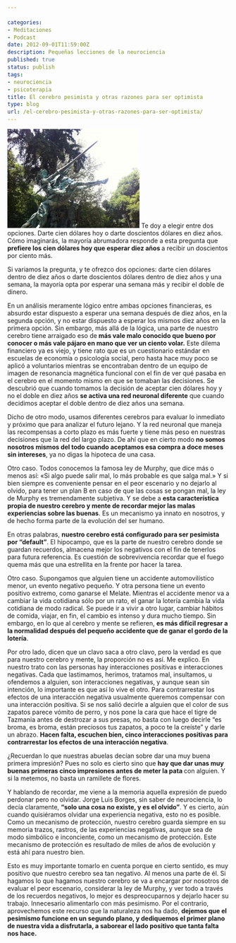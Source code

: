 ```yaml
---

categories:
- Meditaciones
- Podcast
date: 2012-09-01T11:59:00Z
description: Pequeñas lecciones de la neurociencia
published: true
status: publish
tags:
- neurociencia
- psicoterapia
title: El cerebro pesimista y otras razones para ser optimista
type: blog
url: /el-cerebro-pesimista-y-otras-razones-para-ser-optimista/
---
```


<img class="alignright wp-image-640 size-medium" src="/img/Quijote-300x224.jpg" alt="Quijote por @adolforismos" width="300" height="224" />
Te doy a elegir entre dos opciones. Darte cien dólares hoy o darte doscientos dólares en diez años. Cómo imaginarás, la mayoría abrumadora responde a esta pregunta que <b>prefiere los cien dólares hoy que esperar diez años </b>a recibir un doscientos por ciento más.

Si variamos la pregunta, y te ofrezco dos opciones: darte cien dólares dentro de diez años o darte doscientos dólares dentro de diez años y una semana, la mayoría opta por esperar una semana más y recibir el doble de dinero.

En un análisis meramente lógico entre ambas opciones financieras, es absurdo estar dispuesto a esperar una semana después de diez años, en la segunda opción, y no estar dispuesto a esperar los mismos diez años en la primera opción. Sin embargo, más allá de la lógica, una parte de nuestro cerebro tiene arraigado eso de<b> más vale malo conocido que bueno por conocer o más vale pájaro en mano que ver un ciento volar.</b>
Este dilema financiero ya es viejo, y tiene rato que es un cuestionario estándar en escuelas de economía o psicología social, pero hasta hace muy poco se aplicó a voluntarios mientras se encontraban dentro de un equipo de imagen de resonancia magnética funcional con el fin de ver qué pasaba en el cerebro en el momento mismo en que se tomaban las decisiones. Se descubrió que cuando tomamos la decisión de aceptar cien dólares hoy y no el doble en diez años <b>se activa una red neuronal diferente</b> que cuando decidimos aceptar el doble dentro de diez años una semana.

Dicho de otro modo, usamos diferentes cerebros para evaluar lo inmediato y próximo que para analizar el futuro lejano. Y la red neuronal que maneja las recompensas a corto plazo es más fuerte y tiene más peso en nuestras decisiones que la red del largo plazo. De ahí que en cierto modo <b>no somos nosotros mismos del todo cuando aceptamos esa compra a doce meses sin intereses</b>, ya no digas la hipoteca de una casa.

Otro caso. Todos conocemos la famosa ley de Murphy, que dice más o menos así: «Si algo puede salir mal, lo más probable es que salga mal.» Y si bien siempre es conveniente pensar en el peor escenario y no dejarlo al olvido, para tener un plan B en caso de que las cosas se pongan mal, la ley de Murphy es tremendamente subjetiva. Y se debe a <b>esta característica propia de nuestro cerebro y mente de recordar mejor las malas experiencias sobre las buenas</b>. Es un mecanismo ya innato en nosotros, y de hecho forma parte de la evolución del ser humano.

En otras palabras, <b>nuestro cerebro está configurado para ser pesimista por “default”</b>. El hipocampo, que es la parte de nuestro cerebro donde se guardan recuerdos, almacena mejor los negativos con el fin de tenerlos para futura referencia. Es cuestión de sobrevivencia recordar que el fuego quema más que una estrellita en la frente por hacer la tarea.

Otro caso. Supongamos que alguien tiene un accidente automovilístico menor, un evento negativo pequeño. Y otra persona tiene un evento positivo extremo, como ganarse el Melate. Mientras el accidente menor va a cambiar la vida cotidiana sólo por un rato, el ganar la lotería cambia la vida cotidiana de modo radical. Se puede ir a vivir a otro lugar, cambiar hábitos de comida, viajar, en fin, el cambio es intenso y dura mucho tiempo. Sin embargo, en lo que al cerebro y mente se refieren, <b>es más difícil regresar a la normalidad después del pequeño accidente que de ganar el gordo de la lotería</b>.

Por otro lado, dicen que un clavo saca a otro clavo, pero la verdad es que para nuestro cerebro y mente, la proporción no es así. Me explico. En nuestro trato con las personas hay interacciones positivas e interacciones negativas. Cada que lastimamos, herimos, tratamos mal, insultamos, u ofendemos a alguien, son interacciones negativas, y aunque sean sin intención, lo importante es que así lo vive el otro. Para contrarrestar los efectos de una interacción negativa usualmente queremos compensar con una interacción positiva. Si se nos salió decirle a alguien que el color de sus zapatos parece vómito de perro, y nos pone la cara que hace el tigre de Tazmania antes de destrozar a sus presas, no basta con luego decirle “es broma, es broma, están preciosos tus zapatos, a poco te la creíste” y darle un abrazo. <b>Hacen falta, escuchen bien, cinco interacciones positivas para contrarrestar los efectos de una interacción negativa</b>.

¿Recuerdan lo que nuestras abuelas decían sobre dar una muy buena primera impresión? Pues no solo es cierto sino que <b>hay que dar unas muy buenas primeras cinco impresiones antes de meter la pata </b>con alguien. Y si la metemos, no basta un ramillete de flores.

Y hablando de recordar, me viene a la memoria aquella expresión de puedo perdonar pero no olvidar. Jorge Luis Borges, sin saber de neurociencia, lo decía claramente, <b>“solo una cosa no existe, y es el olvido”</b>. Y es cierto, aún cuando quisiéramos olvidar una experiencia negativa, esto no es posible. Como un mecanismo de protección, nuestro cerebro guarda siempre en su memoria trazos, rastros, de las experiencias negativas, aunque sea de modo simbólico e inconciente, como un mecanismo de protección. Este mecanismo de protección es resultado de miles de años de evolución y está ahí para nuestro bien.

Esto es muy importante tomarlo en cuenta porque en cierto sentido, es muy positivo que nuestro cerebro sea tan negativo. Al menos una parte de él. Si hagamos lo que hagamos nuestro cerebro se va a encargar por nosotros de evaluar el peor escenario, considerar la ley de Murphy, y ver todo a través de los recuerdos negativos, lo mejor es despreocuparnos y dejarlo hacer su trabajo. Innecesario alimentarlo con más pesimismo. Por el contrario, aprovechemos este recurso que la naturaleza nos ha dado, <b>dejemos que el pesimismo funcione en un segundo plano, y dediquemos el primer plano de nuestra vida a disfrutarla, a saborear el lado positivo que tanta falta nos hace.</b>

